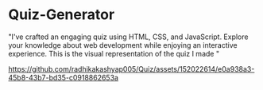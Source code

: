 # Quiz-Generator
"I've crafted an engaging quiz using HTML, CSS, and JavaScript. Explore your knowledge about web development while enjoying an interactive experience.
This is the visual representation of the quiz I made "

https://github.com/radhikakashyap005/Quiz/assets/152022614/e0a938a3-45b8-43b7-bd35-c0918862653a

